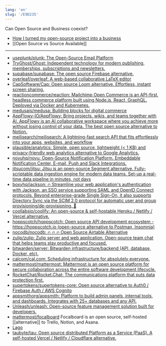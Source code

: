 ```yaml
---
lang: 'en'
slug: '/E9D235'
---
```


Can Open Source and Business coexist?

- [How I turned my open-source project into a business](https://docs.emailengine.app/how-i-turned-my-open-source-project-into/)
- [[Open Source vs Source Available]]

---

- [useplunk/plunk: The Open-Source Email Platform](https://github.com/useplunk/plunk)
- [TryGhost/Ghost: Independent technology for modern publishing, memberships, subscriptions and newsletters.](https://github.com/tryghost/ghost)
- [supabase/supabase: The open source Firebase alternative.](https://github.com/supabase/supabase)
- [overleaf/overleaf: A web-based collaborative LaTeX editor](https://github.com/overleaf/overleaf)
- [CapSoftware/Cap: Open source Loom alternative. Effortless, instant screen sharing.](https://github.com/CapSoftware/Cap)
- [reactioncommerce/reaction: Mailchimp Open Commerce is an API-first, headless commerce platform built using Node.js, React, GraphQL. Deployed via Docker and Kubernetes.](https://github.com/reactioncommerce/reaction/)
- [medusajs/medusa: Building blocks for digital commerce](https://github.com/medusajs/medusa)
- [AppFlowy-IO/AppFlowy: Bring projects, wikis, and teams together with AI. AppFlowy is an AI collaborative workspace where you achieve more without losing control of your data. The best open source alternative to Notion.](https://github.com/AppFlowy-IO/appflowy)
- [meilisearch/meilisearch: A lightning-fast search API that fits effortlessly into your apps, websites, and workflow](https://github.com/meilisearch/meilisearch)
- [plausible/analytics: Simple, open source, lightweight (< 1 KB) and privacy-friendly web analytics alternative to Google Analytics.](https://github.com/plausible/analytics)
- [novuhq/novu: Open-Source Notification Platform. Embeddable Notification Center, E-mail, Push and Slack Integrations.](https://github.com/novuhq/novu)
- [jitsucom/jitsu: Jitsu is an open-source Segment alternative. Fully-scriptable data ingestion engine for modern data teams. Set-up a real-time data pipeline in minutes, not days](https://github.com/jitsucom/jitsu)
- [boxyhq/jackson: 🔥 Streamline your web application's authentication with Jackson, an SSO service supporting SAML and OpenID Connect protocols. Beyond enterprise-grade Single Sign-On, it also supports Directory Sync via the SCIM 2.0 protocol for automatic user and group provisioning/de-provisioning. 🤩](https://github.com/boxyhq/jackson)
- [coollabsio/coolify: An open-source & self-hostable Heroku / Netlify / Vercel alternative.](https://github.com/coollabsio/coolify)
- [hoppscotch/hoppscotch: Open source API development ecosystem - https://hoppscotch.io (open-source alternative to Postman, Insomnia)](https://github.com/hoppscotch/hoppscotch)
- [nocodb/nocodb: 🔥 🔥 🔥 Open Source Airtable Alternative](https://github.com/nocodb/nocodb)
- [zulip/zulip: Zulip server and web application. Open-source team chat that helps teams stay productive and focused.](https://github.com/zulip/zulip)
- [bitwarden/server: Bitwarden infrastructure/backend (API, database, Docker, etc).](https://github.com/bitwarden/server)
- [calcom/cal.com: Scheduling infrastructure for absolutely everyone.](https://github.com/calcom/cal.com)
- [mattermost/mattermost: Mattermost is an open source platform for secure collaboration across the entire software development lifecycle.](https://github.com/mattermost/mattermost)
- [RocketChat/Rocket.Chat: The communications platform that puts data protection first.](https://github.com/RocketChat/Rocket.Chat)
- [supertokens/supertokens-core: Open source alternative to Auth0 / Firebase Auth / AWS Cognito](https://github.com/supertokens/supertokens-core)
- [appsmithorg/appsmith: Platform to build admin panels, internal tools, and dashboards. Integrates with 25+ databases and any API.](https://github.com/appsmithorg/appsmith)
- [Unleash/unleash: Open-source feature management solution built for developers.](https://github.com/Unleash/unleash/)
- [mattermost/focalboard](https://github.com/mattermost/focalboard) Focalboard is an open source, self-hosted [[alternative]] to Trello, Notion, and Asana.
- [Lago](https://github.com/getlago)
- [taubyte/tau: Open source distributed Platform as a Service (PaaS). A self-hosted Vercel / Netlify / Cloudflare alternative.](https://github.com/taubyte/tau)
